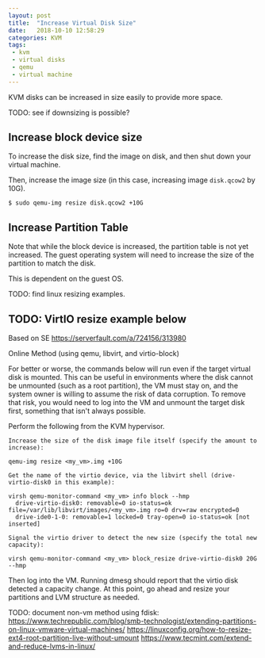 ```yaml
---
layout: post
title:  "Increase Virtual Disk Size"
date:   2018-10-10 12:58:29
categories: KVM
tags: 
 - kvm
 - virtual disks
 - qemu
 - virtual machine
---
```



KVM disks can be increased in size easily to provide more space.

TODO: see if downsizing is possible?

## Increase block device size

To increase the disk size, find the image on disk, and then shut 
down your virtual machine.

Then, increase the image size (in this case, increasing image 
`disk.qcow2` by 10G).

```
$ sudo qemu-img resize disk.qcow2 +10G
```


## Increase Partition Table

Note that while the block device is increased, the partition table 
is not yet increased. The guest operating system will need to 
increase the size of the partition to match the disk.

This is dependent on the guest OS.

TODO: find linux resizing examples.


## TODO: VirtIO resize example below

Based on SE https://serverfault.com/a/724156/313980

Online Method (using qemu, libvirt, and virtio-block)

For better or worse, the commands below will run even if the target virtual disk is mounted. This can be useful in environments where the disk cannot be unmounted (such as a root partition), the VM must stay on, and the system owner is willing to assume the risk of data corruption. To remove that risk, you would need to log into the VM and unmount the target disk first, something that isn't always possible.

Perform the following from the KVM hypervisor.

    Increase the size of the disk image file itself (specify the amount to increase):

    qemu-img resize <my_vm>.img +10G

    Get the name of the virtio device, via the libvirt shell (drive-virtio-disk0 in this example):

    virsh qemu-monitor-command <my_vm> info block --hmp
      drive-virtio-disk0: removable=0 io-status=ok file=/var/lib/libvirt/images/<my_vm>.img ro=0 drv=raw encrypted=0
      drive-ide0-1-0: removable=1 locked=0 tray-open=0 io-status=ok [not inserted]

    Signal the virtio driver to detect the new size (specify the total new capacity):

    virsh qemu-monitor-command <my_vm> block_resize drive-virtio-disk0 20G --hmp

Then log into the VM. Running dmesg should report that the virtio disk detected a capacity change. At this point, go ahead and resize your partitions and LVM 
structure as needed.




TODO: document non-vm method using fdisk:
https://www.techrepublic.com/blog/smb-technologist/extending-partitions-on-linux-vmware-virtual-machines/
https://linuxconfig.org/how-to-resize-ext4-root-partition-live-without-umount
https://www.tecmint.com/extend-and-reduce-lvms-in-linux/
